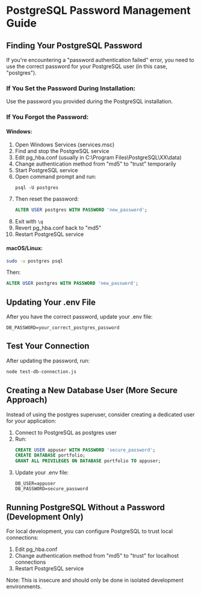 # PostgreSQL Password Management Guide

## Finding Your PostgreSQL Password

If you're encountering a "password authentication failed" error, you need to use the correct password for your PostgreSQL user (in this case, "postgres").

### If You Set the Password During Installation:

Use the password you provided during the PostgreSQL installation.

### If You Forgot the Password:

#### Windows:
1. Open Windows Services (services.msc)
2. Find and stop the PostgreSQL service
3. Edit pg_hba.conf (usually in C:\Program Files\PostgreSQL\XX\data\)
4. Change authentication method from "md5" to "trust" temporarily
5. Start PostgreSQL service
6. Open command prompt and run:
   ```
   psql -U postgres
   ```
7. Then reset the password:
   ```sql
   ALTER USER postgres WITH PASSWORD 'new_password';
   ```
8. Exit with `\q`
9. Revert pg_hba.conf back to "md5"
10. Restart PostgreSQL service

#### macOS/Linux:
```bash
sudo -u postgres psql
```
Then:
```sql
ALTER USER postgres WITH PASSWORD 'new_password';
```

## Updating Your .env File

After you have the correct password, update your .env file:

```
DB_PASSWORD=your_correct_postgres_password
```

## Test Your Connection

After updating the password, run:

```bash
node test-db-connection.js
```

## Creating a New Database User (More Secure Approach)

Instead of using the postgres superuser, consider creating a dedicated user for your application:

1. Connect to PostgreSQL as postgres user
2. Run:
   ```sql
   CREATE USER appuser WITH PASSWORD 'secure_password';
   CREATE DATABASE portfolio;
   GRANT ALL PRIVILEGES ON DATABASE portfolio TO appuser;
   ```
3. Update your .env file:
   ```
   DB_USER=appuser
   DB_PASSWORD=secure_password
   ```

## Running PostgreSQL Without a Password (Development Only)

For local development, you can configure PostgreSQL to trust local connections:

1. Edit pg_hba.conf
2. Change authentication method from "md5" to "trust" for localhost connections
3. Restart PostgreSQL service

Note: This is insecure and should only be done in isolated development environments.
